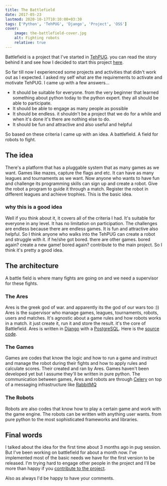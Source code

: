 ```yaml
---
title: The Battlefield
date: 2017-05-23
lastmod: 2020-10-17T10:10:00+03:30
tags: ['Python', 'TehPUG', 'Django', 'Project', 'OSS']
cover:
    image: the-battlefield-cover.jpg
    alt: Fighting robots
    relative: true
---
```


Battlefield is a project that I've started in [TehPUG](http://tehpug.ir). you can read the story behind it and see how I decided to start this project [here](/posts/2017/05/the-tehpug/).

So far till now I experienced some projects and activities that didn't work out as I expected. I asked my self what are the requirements to activate and motivate TehPUG. I came up with a few answers...

* It should be suitable for everyone. from the very beginner that learned something about python today to the python expert. they all should be able to participate.
* It should be able to engage as many people as possible
* It should be endless. it shouldn't be a project that we do for a while and when it's done it's there are nothing else to do.
* It should be fun and attractive and also useful and helpful

So based on these criteria I came up with an idea. A battlefield. A field for robots to fight.

## The idea

There's a platform that has a pluggable system that as many games as we want. Games like mazes, capture the flags and etc. It can have as many leagues and tournaments as we want. Now anyone who wants to have fun and challenge its programming skills can sign up and create a robot. Give the robot a program to guide it through a match. Register the robot in different leagues and achieve trophies. This is the basic idea.

### why this is a good idea

Well if you think about it, it covers all of the criteria I had. It's suitable for everyone in any level. It has no limitation on participation. The challenges are endless because there are endless games. It is fun and attractive also helpful. So I think anyone who walks into the TehPUG can create a robot and struggle with it. if he/she got bored. there are other games. bored again? create a new game! bored again? contribute to the main project. So I think it's pretty a good idea.

## The architecture

A battle field is where many fights are going on and we need a supervisor for these fights.

### The Ares

Ares is the greek god of war. and apparently its the god of our wars too :))
Ares is the supervisor who manage games, leagues, tournaments, robots, users and matches. It's agnostic about a game rules and how robots works in a match. it just create it, run it and store the result. it's the core of Battlefield. Ares is written in [Django](https://www.djangoproject.com/) with a [PostgreSQL](https://www.postgresql.org/). Here is the [source code](https://github.com/tehpug/ares).

### The Games

Games are codes that know the logic and how to run a game and instruct and manage the robot during their fights and how to apply rules and calculate scores. Their created and ran by Ares. Games haven't been developed yet but I assume they'll be written in pure python. The communication between games, Ares and robots are through [Celery](http://www.celeryproject.org/) on top of a messaging infrastructure like [RabbitMQ](https://www.rabbitmq.com/)

### The Robots

Robots are also codes that know how to play a certain game and work with the game engine. The robots can be written with anything user wants. from pure python to the most sophisticated frameworks and libraries.

## Final words

I talked about the idea for the first time about 3 months ago in pug session. But I've been working on battlefield for about a month now. I've implemented most of the basic needs we have for the first version to be released.
I'm trying hard to engage other people in the project and I'll be more than happy if you [contribute to the project](https://github.com/tehpug/Ares).

Also as always I'd be happy to have your comments.
